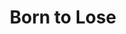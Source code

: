 ---
title: Born to Lose

menus: header
layout: about-member

games:
 display: true
 location: cards_side
---